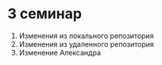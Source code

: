 # 3 семинар
1. Изменения из локального репозитория
2. Изменения из удаленного репозитория
3. Изменение Александра